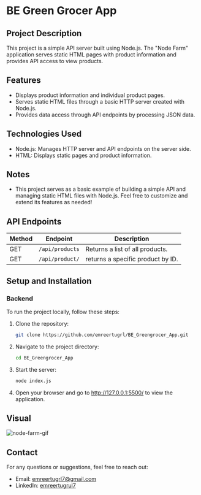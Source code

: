 # BE Green Grocer App

## Project Description

This project is a simple API server built using Node.js. The "Node Farm" application serves static HTML pages with product information and provides API access to view products.

## Features

- Displays product information and individual product pages.
- Serves static HTML files through a basic HTTP server created with Node.js.
- Provides data access through API endpoints by processing JSON data.

## Technologies Used

- Node.js: Manages HTTP server and API endpoints on the server side.
- HTML: Displays static pages and product information.

## Notes

- This project serves as a basic example of building a simple API and managing static HTML files with Node.js. Feel free to customize and extend its features as needed!

## API Endpoints

| Method | Endpoint        | Description                       |
| ------ | --------------- | --------------------------------- |
| GET    | `/api/products` | Returns a list of all products.   |
| GET    | `/api/product/` | returns a specific product by ID. |

## Setup and Installation

### Backend

To run the project locally, follow these steps:

1. Clone the repository:
   ```bash
   git clone https://github.com/emreertugrl/BE_Greengrocer_App.git
   ```
2. Navigate to the project directory:

   ```bash
   cd BE_Greengrocer_App
   ```

3. Start the server:

   ```bash
   node index.js
   ```

4. Open your browser and go to http://127.0.0.1:5500/ to view the application.

## Visual

<img src="./images/node-farm.gif" alt="node-farm-gif">

## Contact

For any questions or suggestions, feel free to reach out:

- Email: emreertugrl7@gmail.com
- LinkedIn: [emreertugrul7](https://www.linkedin.com/in/emreertugrul7/)

